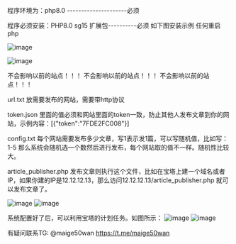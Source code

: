 程序环境为：php8.0 ---------------------必须

程序必须安装：PHP8.0 sg15 扩展包----------必须 如下图安装示例 任何重启php

![image](https://github.com/user-attachments/assets/a3b29a26-6ad6-47be-bb6d-95020088d0e5)

![image](https://github.com/user-attachments/assets/9c4d8d11-0114-49ba-93ca-780250fcb500)


不会影响以前的站点！！！ 不会影响以前的站点！！！ 不会影响以前的站点！！！


url.txt 放需要发布的网站，需要带http协议

token.json 里面的值必须和网站里面的token一致，防止其他人发布文章到你的网站，示例内容：[{"token":"7FDE2FC008"}]

config.txt 每个网站需要发布多少文章，写1表示发1篇，可以写随机值，比如写：1-5 那么系统会随机选一个数然后进行发布，每个网站取的值不一样。随机性比较大。

article_publisher.php  发布文章则执行这个文件，比如在宝塔上建一个域名或者IP，如果你建的IP是12.12.12.13，那么访问12.12.12.13/article_publisher.php  就可以发布文章了。

![image](https://github.com/user-attachments/assets/39dd2162-56f0-4b9c-93c5-c89afc33df71)
![image](https://github.com/user-attachments/assets/659acdc6-1b33-4702-9c04-1cfda1a99efa)

系统配置好了后，可以利用宝塔的计划任务。如图所示：
![image](https://github.com/user-attachments/assets/40e0b946-fb09-496a-8e9b-b6c62f49c603)
![image](https://github.com/user-attachments/assets/e27ac3b7-e732-4562-8feb-6fd0a9bbfc38)

有疑问联系TG: @maige50wan
https://t.me/maige50wan
